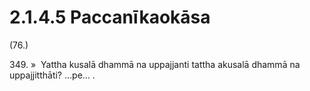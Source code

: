 # 2.1.4.5 Paccanīkaokāsa

(76.)

349\. »  Yattha kusalā dhammā na uppajjanti tattha akusalā dhammā na uppajjitthāti? …pe… .
